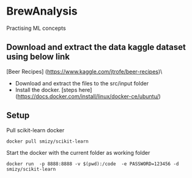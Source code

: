 # BrewAnalysis
Practising ML concepts

## Download and extract the data kaggle dataset using below link
[Beer Recipes] (https://www.kaggle.com/jtrofe/beer-recipes)\

* Download and extract the files to the src/input folder
* Install the docker. [steps here] (https://docs.docker.com/install/linux/docker-ce/ubuntu/)

## Setup

Pull scikit-learn docker

`docker pull smizy/scikit-learn`

Start the docker with the current folder as working folder

`docker run  -p 8888:8888 -v $(pwd):/code  -e PASSWORD=123456 -d smizy/scikit-learn`


